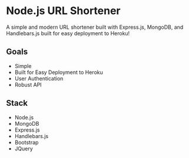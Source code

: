 # Node.js URL Shortener
A simple and modern URL shortener built with Express.js, MongoDB, and Handlebars.js built for easy deployment to Heroku!

## Goals
- Simple
- Built for Easy Deployment to Heroku
- User Authentication
- Robust API

## Stack
- Node.js
- MongoDB
- Express.js
- Handlebars.js
- Bootstrap
- JQuery